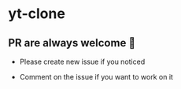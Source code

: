 # yt-clone

## PR are always welcome 🚀

- Please create new issue if you noticed

- Comment on the issue if you want to work on it
